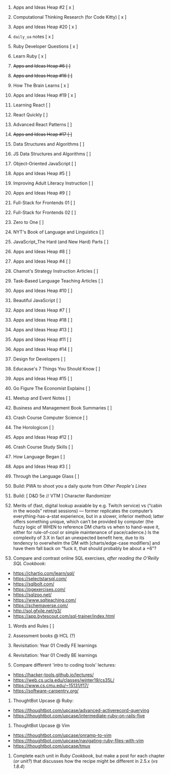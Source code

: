1. Apps and Ideas Heap #2 [ x ]
1. Computational Thinking Research (for Code Kitty) [ x ]
1. Apps and Ideas Heap #20 [ x ]
1. `daily_ua` notes [ x ]
1. Ruby Developer Questions [ x ]
1. Learn Ruby [ x ]
1. ~~Apps and Ideas Heap #6 [ ]~~
1. ~~Apps and Ideas Heap #16 [ ]~~
1. How The Brain Learns [ x ]

1. Apps and Ideas Heap #19 [ x ]

1. Learning React [ ]
1. React Quickly [ ]
1. Advanced React Patterns [ ]

1. ~~Apps and Ideas Heap #17 [ ]~~

1. Data Structures and Algorithms [ ]
1. JS Data Structures and Algorithms [ ]
1. Object-Oriented JavaScript [ ]

1. Apps and Ideas Heap #5 [ ]

1. Improving Adult Literacy Instruction [ ]

1. Apps and Ideas Heap #9 [ ]

1. Full-Stack for Frontends 01 [ ]
1. Full-Stack for Frontends 02 [ ]

1. Zero to One [ ]

1. NYT's Book of Language and Linguistics [ ]

1. JavaScript_The Hard (and New Hard) Parts [ ]

1. Apps and Ideas Heap #8 [ ]
1. Apps and Ideas Heap #4 [ ]

1. Chamot's Strategy Instruction Articles [ ]
1. Task-Based Language Teaching Articles [ ]

1. Apps and Ideas Heap #10 [ ]

1. Beautiful JavaScript [ ]

1. Apps and Ideas Heap #7 [ ]
1. Apps and Ideas Heap #18 [ ]
1. Apps and Ideas Heap #13 [ ]
1. Apps and Ideas Heap #11 [ ]
1. Apps and Ideas Heap #14 [ ]

1. Design for Developers [ ]

1. Educause's 7 Things You Should Know [ ]

1. Apps and Ideas Heap #15 [ ]

1. Go Figure The Economist Explains [ ]

1. Meetup and Event Notes [ ]

1. Business and Management Book Summaries [ ]

1. Crash Course Computer Science [ ]

1. The Horologicon [ ]

1. Apps and Ideas Heap #12 [ ]

1. Crash Course Study Skills [ ]

1. How Language Began [ ]

1. Apps and Ideas Heap #3 [ ]

1. Through the Language Glass [ ]

1. Build: PWA to shoot you a daily quote from _Other People's Lines_

1. Build: [ D&D 5e // VTM ] Character Randomizer

1. Merits of (fast, digital lookup avaiable by e.g. Twitch service) vs (“cabin in the woods” retreat sessions) — former replicates the computer’s everything-has-a-stat experience, but in a slower, inferior method; latter offers something unique, which can’t be provided by computer (the fuzzy logic of WHEN to reference DM charts vs when to hand-wave it, either for rule-of-cool or simple maintenance of pace/cadence.) Is the complexity of 3.X in fact an unexpected benefit here, due to its tendency to overwhelm the DM with [charts/edge-case modifiers] and have them fall back on “fuck it, that should probably be about a +6”?

1. Compare and contrast online SQL exercises, _after reading the O'Reilly SQL Cookbook_:

- https://chartio.com/learn/sql/
- https://selectstarsql.com/
- https://sqlbolt.com/
- https://pgexercises.com/
- https://sqlzoo.net/
- https://www.sqlteaching.com/
- https://schemaverse.com/
- http://sol.gfxile.net/g3/
- https://app.bytescout.com/sql-trainer/index.html

1. Words and Rules [ ]

1. Assessment books @ HCL (?)

1. Revisitation: Year 01 Credly FE learnings
1. Revisitation: Year 01 Credly BE learnings

1. Compare different 'intro to coding tools' lectures:

- https://hacker-tools.github.io/lectures/
- https://web.cs.ucla.edu/classes/winter19/cs35L/
- https://www.cs.cmu.edu/~15131/f17/
- https://software-carpentry.org/

1. ThoughtBot Upcase @ Ruby:

- https://thoughtbot.com/upcase/advanced-activerecord-querying
- https://thoughtbot.com/upcase/intermediate-ruby-on-rails-five

1. ThoughtBot Upcase @ Vim

- https://thoughtbot.com/upcase/onramp-to-vim
- https://thoughtbot.com/upcase/navigating-ruby-files-with-vim
- https://thoughtbot.com/upcase/tmux

1. Complete each unit in _Ruby Cookbook_, but make a post for each chapter (_or unit?_) that discusses how the recipe might be different in 2.5.x (_vs 1.8.4_)
